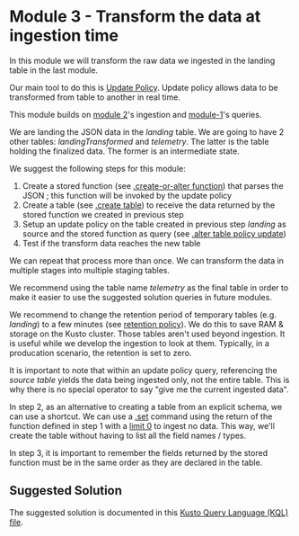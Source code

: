 # Module 3 - Transform the data at ingestion time

In this module we will transform the raw data we ingested in the landing table in the last module.

Our main tool to do this is [Update Policy](https://docs.microsoft.com/en-us/azure/data-explorer/kusto/management/updatepolicy).  Update policy allows data to be transformed from table to another in real time.

This module builds on [module 2](../module-2)'s ingestion and [module-1](../module-1)'s queries.

We are landing the JSON data in the *landing* table.  We are going to have 2 other tables:  *landingTransformed* and *telemetry*.  The latter is the table holding the finalized data.  The former is an intermediate state.

We suggest the following steps for this module:

1. Create a stored function (see [.create-or-alter function](https://docs.microsoft.com/en-us/azure/data-explorer/kusto/management/create-alter-function)) that parses the JSON ; this function will be invoked by the update policy
1. Create a table (see [.create table](https://docs.microsoft.com/en-us/azure/data-explorer/kusto/management/create-table-command)) to receive the data returned by the stored function we created in previous step
1. Setup an update policy on the table created in previous step *landing* as source and the stored function as query (see [.alter table policy update](https://docs.microsoft.com/en-us/azure/data-explorer/kusto/management/update-policy#alter-update-policy))
1. Test if the transform data reaches the new table

We can repeat that process more than once.  We can transform the data in multiple stages into multiple staging tables.

We recommend using the table name *telemetry* as the final table in order to make it easier to use the suggested solution queries in future modules.

We recommend to change the retention period of temporary tables (e.g. *landing*) to a few minutes (see [retention policy](https://docs.microsoft.com/en-us/azure/data-explorer/kusto/management/retentionpolicy)).  We do this to save RAM & storage on the Kusto cluster.  Those tables aren't used beyond ingestion.  It is useful while we develop the ingestion to look at them.  Typically, in a producation scenario, the retention is set to zero.

It is important to note that within an update policy query, referencing the *source table* yields the data being ingested only, not the entire table.  This is why there is no special operator to say "give me the current ingested data".

In step 2, as an alternative to creating a table from an explicit schema, we can use a shortcut.  We can use a [.set](https://docs.microsoft.com/en-us/azure/data-explorer/kusto/management/data-ingestion/ingest-from-query) command using the return of the function defined in step 1 with a [limit 0](https://docs.microsoft.com/en-us/azure/data-explorer/kusto/query/limitoperator) to ingest no data.  This way, we'll create the table without having to list all the field names / types.

In step 3, it is important to remember the fields returned by the stored function must be in the same order as they are declared in the table.

## Suggested Solution

The suggested solution is documented in this [Kusto Query Language (KQL) file](ingestion.kql).